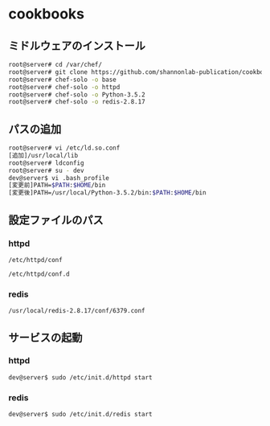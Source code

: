 # cookbooks

## ミドルウェアのインストール
```bash
root@server# cd /var/chef/
root@server# git clone https://github.com/shannonlab-publication/cookbooks.git
root@server# chef-solo -o base
root@server# chef-solo -o httpd
root@server# chef-solo -o Python-3.5.2
root@server# chef-solo -o redis-2.8.17
```

## パスの追加
```bash
root@server# vi /etc/ld.so.conf
[追加]/usr/local/lib
root@server# ldconfig
root@server# su - dev
dev@server$ vi .bash_profile
[変更前]PATH=$PATH:$HOME/bin
[変更後]PATH=/usr/local/Python-3.5.2/bin:$PATH:$HOME/bin
```


## 設定ファイルのパス

### httpd
`/etc/httpd/conf`

`/etc/httpd/conf.d`

### redis
`/usr/local/redis-2.8.17/conf/6379.conf`

## サービスの起動
### httpd

`dev@server$ sudo /etc/init.d/httpd start`

### redis

`dev@server$ sudo /etc/init.d/redis start`
